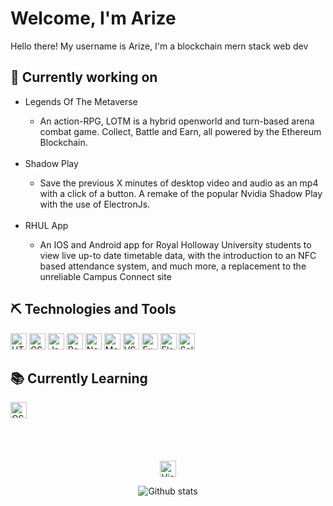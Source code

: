 # Welcome, I'm Arize

Hello there! My username is Arize, I'm a blockchain mern stack web dev

<div>

## 🧱 Currently working on
<ul>
    <li>Legends Of The Metaverse</li>
    <ul>
        <li>An action-RPG, LOTM is a hybrid openworld and turn-based arena combat game. Collect, Battle and Earn, all powered by the Ethereum Blockchain.</li>
    </ul>
    <br/>
    <li>Shadow Play</li>
    <ul>
        <li>Save the previous X minutes of desktop video and audio as an mp4 with a click of a button. A remake of the popular Nvidia Shadow Play with the use of ElectronJs.</li>
    </ul>
    <br/>
    <li>RHUL App</li>
    <ul>
        <li>An IOS and Android app for Royal Holloway University students to view live up-to date timetable data, with the introduction to an NFC based attendance system, and much more, a replacement to the unreliable Campus Connect site</li>
    </ul>
</ul>

## ⛏ Technologies and Tools

<img alt="HTML5" height="26px" src="https://img.shields.io/badge/Html5-282C34?logo=html5&logoColor=E34F26" />
<img alt="CSS3" height="26px" src="https://img.shields.io/badge/CSS3-282C34?logo=css3&logoColor=1572B6" />
<img alt="JavaScript" height="26px" src="https://img.shields.io/badge/Javascript-282C34?logo=javascript&logoColor=F7DF1E" />
<img alt="React" height="26px" src="https://img.shields.io/badge/ReactJs-282C34?logo=react&logoColor=61DAFB" />
<img alt="Node.js" height="26px" src="https://img.shields.io/badge/NodeJs-282C34?logo=node.js&logoColor=339933" />
<img alt="MongoDB" height="26px" src="https://img.shields.io/badge/MongoDb-282C34?logo=mongodb&logoColor=47A248" />
<img alt="VSCode" height="26px" src="https://img.shields.io/badge/VS%20Code-282C34?logo=visual-studio-code&logoColor=007ACC" />
<img alt="Express" height="26px" src="https://img.shields.io/badge/ExpressJs-282c34?logo=express&logoColor=FFFFF" />
<img alt="Electron" height="26px" src="https://img.shields.io/badge/ElectronJs-282C34?logo=electron&logoColor=47A248" />
<img alt="Solidity" height="26px" src="https://img.shields.io/badge/Solidity-282C34?logo=solidity&logoColor=47A248" />

## 📚 Currently Learning
    
<img alt="CSharp" height="26px" src="https://img.shields.io/badge/C Sharp-282C34?logo=csharp&logoColor=47A248" />
</div>

<br />
<br />
<br />
<br />

<div align="center">
<img alt="VisitorCount" height="26px" src="https://visitor-badge.glitch.me/badge?page_id=arizes" />
    
![Github stats](https://github-readme-stats.vercel.app/api?username=arizes&count_private=true&show_icons=true&include_all_commits=true&bg_color=0d1117&icon_color=blue&hide_border=true&text_color=38bdae)
</div>
